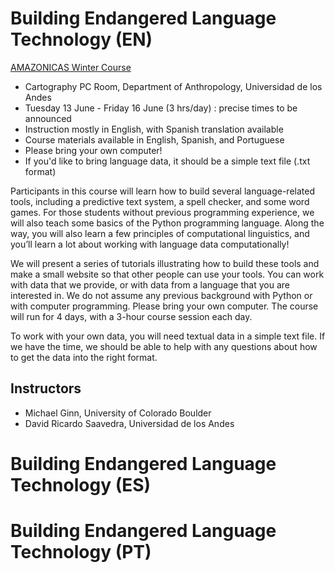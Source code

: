 # Building Endangered Language Technology (EN)
<a href="https://www.amazonicas.org/mainconferences.php">AMAZONICAS Winter Course</a>
* Cartography PC Room, Department of Anthropology, Universidad de los Andes
* Tuesday 13 June - Friday 16 June (3 hrs/day) : precise times to be announced
* Instruction mostly in English, with Spanish translation available
* Course materials available in English, Spanish, and Portuguese
* Please bring your own computer!
* If you'd like to bring language data, it should be a simple text file (.txt format)

Participants in this course will learn how to build several language-related tools, including a predictive text system, a spell checker, and some word games. For those students without previous programming experience, we will also teach some basics of the Python programming language. Along the way, you will also learn a few principles of computational linguistics, and you’ll learn a lot about working with language data computationally!

We will present a series of tutorials illustrating how to build these tools and make a small website so that other people can use your tools. You can work with data that we provide, or with data from a language that you are interested in. We do not assume any previous background with Python or with computer programming. Please bring your own computer. The course will run for 4 days, with a 3-hour course session each day.

To work with your own data, you will need textual data in a simple text file. If we have the time, we should be able to help with any questions about how to get the data into the right format.

## Instructors
* Michael Ginn, University of Colorado Boulder
* David Ricardo Saavedra, Universidad de los Andes

# Building Endangered Language Technology (ES)

# Building Endangered Language Technology (PT)
